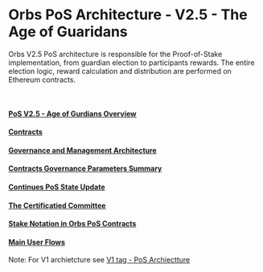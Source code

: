 # Orbs PoS Architecture - V2.5 - The Age of Guaridans
Orbs V2.5 PoS architecture is responsible for the Proof-of-Stake implementation, from guardian election to participants rewards. The entire election logic, reward calculation and distribution are performed on Ethereum contracts. 

[pos_v2_5_contarcts]: ./_img/pos_v2_5_contracts.png "PoS V2.5 contracts"

&nbsp;

#### [PoS V2.5 - Age of Gurdians Overview](https://www.orbs.com/orbs-pos-universe/)

#### [Contracts](./contracts.md)

#### [Governance and Management Architecture](./management.md)

#### [Contracts Governance Parameters Summary](./parameters.md)

#### [Continues PoS State Update](./continues_state_update.md)

#### [The Certificatied Committee](./certified_committee.md)

#### [Stake Notation in Orbs PoS Contracts](./stake_notation.md)

#### [Main User Flows](./user_flows.md)



Note: For V1 archietcture see [V1 tag - PoS Archiectture](https://github.com/orbs-network/orbs-spec/tree/V1/pos-architecture)
